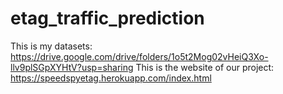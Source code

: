 # etag_traffic_prediction
This is my datasets: https://drive.google.com/drive/folders/1o5t2Mog02vHeiQ3Xo-llv9plSGpXYHtV?usp=sharing
This is the website of our project: https://speedspyetag.herokuapp.com/index.html
